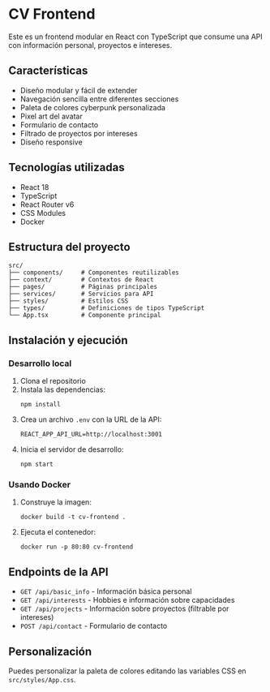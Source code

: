 # CV Frontend

Este es un frontend modular en React con TypeScript que consume una API con información personal, proyectos e intereses.

## Características

- Diseño modular y fácil de extender
- Navegación sencilla entre diferentes secciones
- Paleta de colores cyberpunk personalizada
- Pixel art del avatar
- Formulario de contacto
- Filtrado de proyectos por intereses
- Diseño responsive

## Tecnologías utilizadas

- React 18
- TypeScript
- React Router v6
- CSS Modules
- Docker

## Estructura del proyecto

```
src/
├── components/     # Componentes reutilizables
├── context/        # Contextos de React
├── pages/          # Páginas principales
├── services/       # Servicios para API
├── styles/         # Estilos CSS
├── types/          # Definiciones de tipos TypeScript
└── App.tsx         # Componente principal
```

## Instalación y ejecución

### Desarrollo local

1. Clona el repositorio
2. Instala las dependencias:
   ```
   npm install
   ```
3. Crea un archivo `.env` con la URL de la API:
   ```
   REACT_APP_API_URL=http://localhost:3001
   ```
4. Inicia el servidor de desarrollo:
   ```
   npm start
   ```

### Usando Docker

1. Construye la imagen:
   ```
   docker build -t cv-frontend .
   ```
2. Ejecuta el contenedor:
   ```
   docker run -p 80:80 cv-frontend
   ```

## Endpoints de la API

- `GET /api/basic_info` - Información básica personal
- `GET /api/interests` - Hobbies e información sobre capacidades
- `GET /api/projects` - Información sobre proyectos (filtrable por intereses)
- `POST /api/contact` - Formulario de contacto

## Personalización

Puedes personalizar la paleta de colores editando las variables CSS en `src/styles/App.css`.
